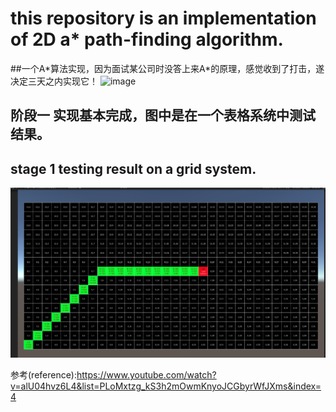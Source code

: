 
# this repository is an implementation of 2D a\* path-finding algorithm.

##一个A\*算法实现，因为面试某公司时没答上来A*的原理，感觉收到了打击，遂决定三天之内实现它！
![image](https://pic1.zhimg.com/80/v2-b134961e23555443ddd0d034bca044e2_720w.jpg?source=1940ef5c)


## 阶段一 实现基本完成，图中是在一个表格系统中测试结果。
## stage 1 testing result on a grid system. 
![image](https://raw.githubusercontent.com/waizui/AstarPathFindingTutorial/master/GitResources/stage1.jpg)





参考(reference):https://www.youtube.com/watch?v=alU04hvz6L4&list=PLoMxtzg_kS3h2mOwmKnyoJCGbyrWfJXms&index=4
